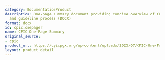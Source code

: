 ```yaml
---
category: DocumentationProduct
description: One-page summary document providing concise overview of CPIC mission
  and guideline process (DOCX)
format: docx
id: cpic.onepager
name: CPIC One-Page Summary
original_source:
- cpic
product_url: https://cpicpgx.org/wp-content/uploads/2025/07/CPIC-One-Page-CLEAN.docx
layout: product_detail
---
```


